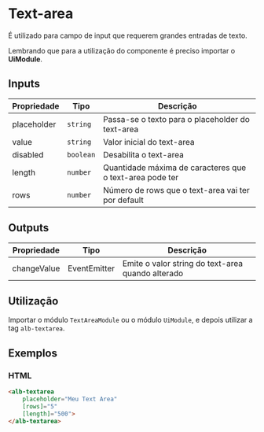 # Text-area

É utilizado para campo de input que requerem grandes entradas de texto.

Lembrando que para a utilização do componente é preciso importar o **UiModule**.

## Inputs

| Propriedade        | Tipo                              | Descrição                                                                 |
| ------------------ | --------------------------------- | ------------------------------------------------------------------------- |
| placeholder        | `string`                          | Passa-se o texto para o placeholder do text-area                          |
| value              | `string`                          | Valor inicial do text-area                                                |
| disabled           | `boolean`                         | Desabilita o text-area                                                    |
| length             | `number`                          | Quantidade máxima de caracteres que o text-area pode ter                  |
| rows               | `number`                          | Número de rows que o text-area vai ter por default                        |

## Outputs

| Propriedade         | Tipo                      | Descrição                                                                   |
| ------------------- | ------------------------- | --------------------------------------------------------------------------- |
| changeValue         | EventEmitter<string>      | Emite o valor string do text-area quando alterado                           |

## Utilização
Importar o módulo `TextAreaModule` ou o módulo `UiModule`, e depois utilizar a tag `alb-textarea`.

## Exemplos

### HTML

```html
<alb-textarea
    placeholder="Meu Text Area" 
    [rows]="5" 
    [length]="500">
</alb-textarea>
```

